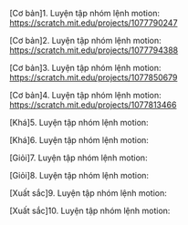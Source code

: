 
[Cơ bản]1. Luyện tập nhóm lệnh motion: https://scratch.mit.edu/projects/1077790247

[Cơ bản]2. Luyện tập nhóm lệnh motion: https://scratch.mit.edu/projects/1077794388

[Cơ bản]3. Luyện tập nhóm lệnh motion: https://scratch.mit.edu/projects/1077850679

[Cơ bản]4. Luyện tập nhóm lệnh motion: https://scratch.mit.edu/projects/1077813466

[Khá]5. Luyện tập nhóm lệnh motion: 

[Khá]6. Luyện tập nhóm lệnh motion: 

[Giỏi]7. Luyện tập nhóm lệnh motion: 

[Giỏi]8. Luyện tập nhóm lệnh motion: 

[Xuất sắc]9. Luyện tập nhóm lệnh motion: 

[Xuất sắc]10. Luyện tập nhóm lệnh motion: 
